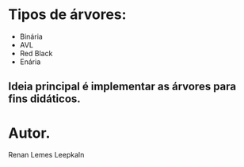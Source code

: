 # Tipos de árvores:
* Binária
* AVL
* Red Black
* Enária

## Ideia principal é implementar as árvores para fins didáticos.

# Autor.
Renan Lemes Leepkaln
